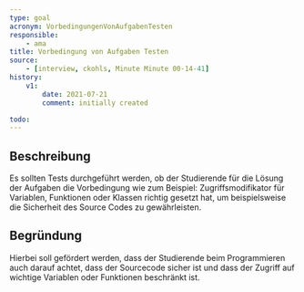 ```yaml
---
type: goal
acronym: VorbedingungenVonAufgabenTesten
responsible:
    - ama
title: Vorbedingung von Aufgaben Testen
source:
    - [interview, ckohls, Minute Minute 00-14-41]
history:
    v1:
        date: 2021-07-21
        comment: initially created

todo:
---
```


## Beschreibung

Es sollten Tests durchgeführt werden, ob der Studierende für die Lösung der Aufgaben die Vorbedingung wie zum Beispiel: Zugriffsmodifikator für Variablen, Funktionen oder Klassen richtig gesetzt hat, um beispielsweise die Sicherheit des Source Codes zu gewährleisten.


## Begründung
Hierbei soll gefördert werden, dass der Studierende beim Programmieren auch darauf achtet, dass der Sourcecode sicher ist und dass der Zugriff auf wichtige Variablen oder Funktionen beschränkt ist.


